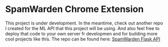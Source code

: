 # SpamWarden Chrome Extension

This project is under development. In the meantime, check out another repo I created for the ML API that this project will be using. And also feel free to deploy that code to your own server fr developmen and for building more cool projects like this. The repo can be found here: [SpamWarden Flask API](https://github.com/NotSooShariff/SpamWardenAPI)